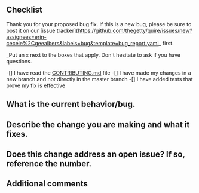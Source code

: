 ## Checklist 

Thank you for your proposed bug fix. If this is a new bug, please be sure to post it on our [issue tracker](https://github.com/thegetty/quire/issues/new?assignees=erin-cecele%2Cgeealbers&labels=bug&template=bug_report.yaml_ first. 

_Put an `x` next to the boxes that apply. Don't hesitate to ask if you have questions. 

-[] I have read the [CONTRIBUTING.md](https://github.com/thegetty/quire/blob/main/CONTRIBUTING.md) file
-[] I have made my changes in a new branch and not directly in the master branch
-[] I have added tests that prove my fix is effective

## What is the current behavior/bug.


## Describe the change you are making and what it fixes. 


## Does this change address an open issue? If so, reference the number. 


## Additional comments
